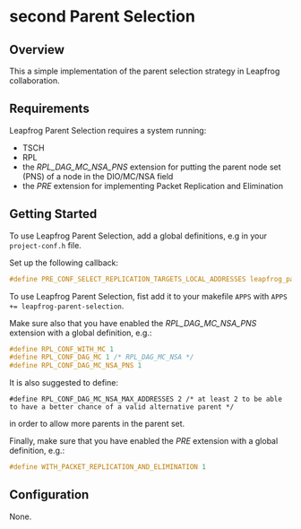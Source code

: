 # second Parent Selection

## Overview

This a simple implementation of the parent selection strategy in Leapfrog collaboration.

## Requirements

Leapfrog Parent Selection requires a system running:
* TSCH
* RPL
* the *RPL_DAG_MC_NSA_PNS* extension for putting the parent node set (PNS) of a node in the DIO/MC/NSA field
* the *PRE* extension for implementing Packet Replication and Elimination

## Getting Started

To use Leapfrog Parent Selection, add a global definitions, e.g in your `project-conf.h` file.

Set up the following callback:

```C
#define PRE_CONF_SELECT_REPLICATION_TARGETS_LOCAL_ADDRESSES leapfrog_parent_selection_select_replication_targets_local_addresses
```

To use Leapfrog Parent Selection, fist add it to your makefile `APPS` with `APPS += leapfrog-parent-selection`.

Make sure also that you have enabled the *RPL_DAG_MC_NSA_PNS* extension with a global definition, e.g.:
```C
#define RPL_CONF_WITH_MC 1
#define RPL_CONF_DAG_MC 1 /* RPL_DAG_MC_NSA */
#define RPL_CONF_DAG_MC_NSA_PNS 1

```

It is also suggested to define:
```
#define RPL_CONF_DAG_MC_NSA_MAX_ADDRESSES 2 /* at least 2 to be able to have a better chance of a valid alternative parent */
```

in order to allow more parents in the parent set.

Finally, make sure that you have enabled the *PRE* extension with a global definition, e.g.:
```C
#define WITH_PACKET_REPLICATION_AND_ELIMINATION 1
```

## Configuration

None.